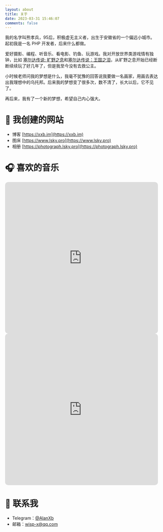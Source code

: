 ```yaml
---
layout: about
title: 关于
date: 2023-03-31 15:46:07
comments: false
---
```


我的名字叫熊孝兵，95后，积极虚无主义者，出生于安徽省的一个偏远小城市。起初我是一名 PHP 开发者，后来什么都做。

爱好摄影、编程、听音乐、看电影、钓鱼、玩游戏。我对开放世界类游戏情有独钟，比如 [塞尔达传说: 旷野之息](https://en.wikipedia.org/wiki/The_Legend_of_Zelda:_Breath_of_the_Wild)和[塞尔达传说：王国之泪](https://en.wikipedia.org/wiki/The_Legend_of_Zelda:_Tears_of_the_Kingdom)，从旷野之息开始已经断断续续玩了好几年了，但是我至今没有去救公主。

小时候老师问我的梦想是什么，我毫不犹豫的回答说我要做一名画家，用画去表达出我理想中的乌托邦。后来我的梦想变了很多次，数不清了，长大以后，它不见了。

再后来，我有了一个新的梦想，希望自己内心强大。

# 🔗 我创建的网站
- 博客 [https://xxb.im](https://xxb.im)
- 图床 [https://www.lsky.pro](https://www.lsky.pro)
- 相册 [https://photograph.lsky.pro](https://photograph.lsky.pro)

# 🎧 喜欢的音乐
<iframe allow="autoplay *; encrypted-media *; fullscreen *; clipboard-write" frameborder="0" height="500" style="width:100%;overflow:hidden;border-radius:10px;" sandbox="allow-forms allow-popups allow-same-origin allow-scripts allow-storage-access-by-user-activation allow-top-navigation-by-user-activation" src="https://embed.music.apple.com/cn/playlist/pl.u-BNA6YjJT1g5Bgm5"></iframe>
<iframe allow="autoplay *; encrypted-media *; fullscreen *; clipboard-write" frameborder="0" height="500" style="width:100%;overflow:hidden;border-radius:10px;" sandbox="allow-forms allow-popups allow-same-origin allow-scripts allow-storage-access-by-user-activation allow-top-navigation-by-user-activation" src="https://embed.music.apple.com/cn/playlist/pl.u-BNA6Ya6s1g5Bgm5"></iframe>

# 📧 联系我
- Telegram：[@AlanXb](https://t.me/AlanXb)
- 邮箱：<a href="mailto:wisp-x@qq.com">wisp-x@qq.com</a></li>
